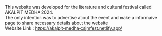 This website was developed for the literature and cultural festival called AKALPIT MEDHA 2024.<br>
The only intention was to advertise about the event and make a informaive page to share necessary details about the website <br>
Website Link : https://akalpit-medha-csjmfest.netlify.app/ <br>
